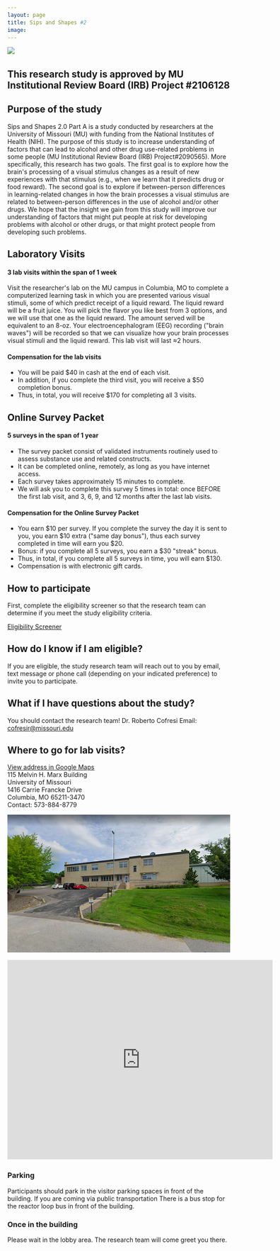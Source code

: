 ```yaml
---
layout: page
title: Sips and Shapes #2
image: 
---
```


<img src="/assets/images/SASS#2_Flyer_24.06.13.png" width="700">

## This research study is approved by MU Institutional Review Board (IRB) Project #2106128

## Purpose of the study
Sips and Shapes 2.0 Part A is a study conducted by researchers at the University of Missouri (MU) with funding from the National Institutes of Health (NIH). The purpose of this study is to increase understanding of factors that can lead to alcohol and other drug use-related problems in some people (MU Institutional Review Board (IRB) Project#2090565).  More specifically, this research has two goals. The first goal is to explore how the brain's processing of a visual stimulus changes as a result of new experiences with that stimulus (e.g., when we learn that it predicts drug or food reward). The second goal is to explore if between-person differences in learning-related changes in how the brain processes a visual stimulus are related to between-person differences in the use of alcohol and/or other drugs. We hope that the insight we gain from this study will improve our understanding of factors that might put people at risk for developing problems with alcohol or other drugs, or that might protect people from developing such problems. 


## Laboratory Visits

#### 3 lab visits within the span of 1 week
Visit the researcher's lab on the MU campus in Columbia, MO to complete a computerized learning task in which you are presented various visual stimuli, some of which predict receipt of a liquid reward. The liquid reward will be a fruit juice. You will pick the flavor you like best from 3 options, and we will use that one as the liquid reward. The amount served will be equivalent to an 8-oz. Your electroencephalogram (EEG) recording ("brain waves") will be recorded so that we can visualize how your brain processes visual stimuli and the liquid reward. This lab visit will last ≈2 hours.  

#### Compensation for the lab visits
- You will be paid $40 in cash at the end of each visit.
- In addition, if you complete the third visit, you will receive a $50 completion bonus. 
- Thus, in total, you will receive $170 for completing all 3 visits. 
 
 

## Online Survey Packet

#### 5 surveys in the span of 1 year
- The survey packet consist of validated instruments routinely used to assess substance use and related constructs. 
- It can be completed online, remotely, as long as you have internet access.
- Each survey takes approximately 15 minutes to complete.
- We will ask you to complete this survey 5 times in total: once BEFORE the first lab visit, and 3, 6, 9, and 12 months after the last lab visits.

#### Compensation for the Online Survey Packet
- You earn $10 per survey. If you complete the survey the day it is sent to you, you earn $10 extra ("same day bonus"), thus each survey completed in time will earn you $20.
- Bonus: if you complete all 5 surveys, you earn a $30 "streak" bonus.
- Thus, in total, if you complete all 5 surveys in time, you will earn $130.
- Compensation is with electronic gift cards.


## How to participate
First, complete the eligibility screener so that the research team can determine if you meet the study eligibility criteria.  

<a href="#" class="button special">Eligibility Screener</a>

## How do I know if I am eligible?
If you are eligible, the study research team will reach out to you by email, text message or phone call (depending on your indicated preference) to invite you to participate.

## What if I have questions about the study?
You should contact the research team! 
Dr. Roberto Cofresi
Email: cofresir@missouri.edu


<a id="directions"></a>
## Where to go for lab visits?
[View address in Google Maps](https://goo.gl/maps/qyhsaqvywLMfFqir7)  
115 Melvin H. Marx Building  
University of Missouri  
1416 Carrie Francke Drive  
Columbia, MO 65211-3470  
Contact: 573-884-8779  

![University of Missouri MARX Building](/assets/images/marx_bldg.png)


<iframe src="https://www.google.com/maps/embed?pb=!1m18!1m12!1m3!1d3103.5607348885005!2d-92.34076848466007!3d38.9340164795651!2m3!1f0!2f0!3f0!3m2!1i1024!2i768!4f13.1!3m3!1m2!1s0x87dcb7b2693516e3%3A0xa01c979c4fa73e60!2sBrain%20Imaging%20Center%20University%20of%20Missouri!5e0!3m2!1sen!2sus!4v1648562985599!5m2!1sen!2sus" width="600" height="450" style="border:0;" allowfullscreen="" loading="lazy" referrerpolicy="no-referrer-when-downgrade"></iframe>


### Parking
Participants should park in the visitor parking spaces in front of the building.
If you are coming via public transportation
There is a bus stop for the reactor loop bus in front of the building.

### Once in the building
Please wait in the lobby area. The research team will come greet you there.


